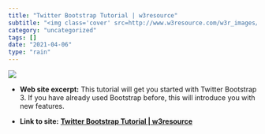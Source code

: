 ```yaml
---
title: "Twitter Bootstrap Tutorial | w3resource"
subtitle: "<img class='cover' src=http://www.w3resource.com/w3r_images/twitter-bootstrap.gif>"
category: "uncategorized"
tags: []
date: "2021-04-06"
type: "rain"
---
```

<img class="cover" src=http://www.w3resource.com/w3r_images/twitter-bootstrap.gif>



* **Web site excerpt:** This tutorial will get you started with Twitter Bootstrap 3. If you have already used Bootstrap before, this will introduce you with new features.

* **Link to site:** **[Twitter Bootstrap Tutorial | w3resource](http://www.w3resource.com/twitter-bootstrap/tutorial.php)**